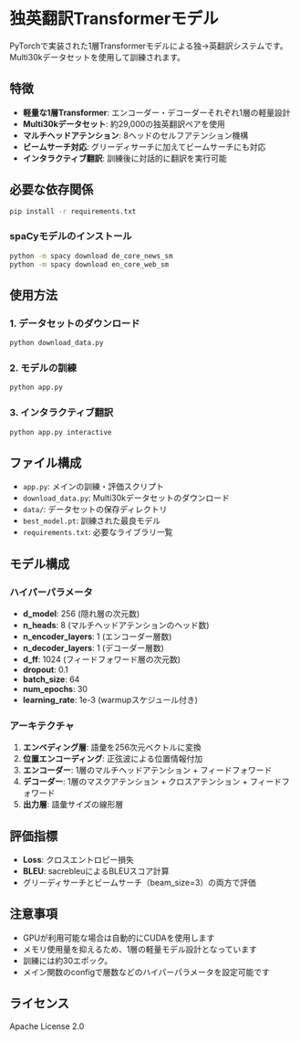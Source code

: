 # 独英翻訳Transformerモデル

PyTorchで実装された1層Transformerモデルによる独→英翻訳システムです。Multi30kデータセットを使用して訓練されます。

## 特徴

- **軽量な1層Transformer**: エンコーダー・デコーダーそれぞれ1層の軽量設計
- **Multi30kデータセット**: 約29,000の独英翻訳ペアを使用
- **マルチヘッドアテンション**: 8ヘッドのセルフアテンション機構
- **ビームサーチ対応**: グリーディサーチに加えてビームサーチにも対応
- **インタラクティブ翻訳**: 訓練後に対話的に翻訳を実行可能

## 必要な依存関係

```bash
pip install -r requirements.txt
```

### spaCyモデルのインストール

```bash
python -m spacy download de_core_news_sm
python -m spacy download en_core_web_sm
```

## 使用方法

### 1. データセットのダウンロード

```bash
python download_data.py
```

### 2. モデルの訓練

```bash
python app.py
```

### 3. インタラクティブ翻訳

```bash
python app.py interactive
```

## ファイル構成

- `app.py`: メインの訓練・評価スクリプト
- `download_data.py`: Multi30kデータセットのダウンロード
- `data/`: データセットの保存ディレクトリ
- `best_model.pt`: 訓練された最良モデル
- `requirements.txt`: 必要なライブラリ一覧

## モデル構成

### ハイパーパラメータ

- **d_model**: 256 (隠れ層の次元数)
- **n_heads**: 8 (マルチヘッドアテンションのヘッド数)
- **n_encoder_layers**: 1 (エンコーダー層数)
- **n_decoder_layers**: 1 (デコーダー層数)
- **d_ff**: 1024 (フィードフォワード層の次元数)
- **dropout**: 0.1
- **batch_size**: 64
- **num_epochs**: 30
- **learning_rate**: 1e-3 (warmupスケジュール付き)

### アーキテクチャ

1. **エンベディング層**: 語彙を256次元ベクトルに変換
2. **位置エンコーディング**: 正弦波による位置情報付加
3. **エンコーダー**: 1層のマルチヘッドアテンション + フィードフォワード
4. **デコーダー**: 1層のマスクアテンション + クロスアテンション + フィードフォワード
5. **出力層**: 語彙サイズの線形層

## 評価指標

- **Loss**: クロスエントロピー損失
- **BLEU**: sacrebleuによるBLEUスコア計算
- グリーディサーチとビームサーチ（beam_size=3）の両方で評価

## 注意事項

- GPUが利用可能な場合は自動的にCUDAを使用します
- メモリ使用量を抑えるため、1層の軽量モデル設計となっています
- 訓練には約30エポック。
- メイン関数のconfigで層数などのハイパーパラメータを設定可能です

## ライセンス
Apache License 2.0
